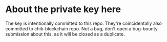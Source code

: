 # About the private key here

The key is intentionally committed to this repo. They're coincidentally also committed to chik-blockchain repo. Not a bug, don't open a bug-bounty submission about this, as it will be closed as a duplicate.
